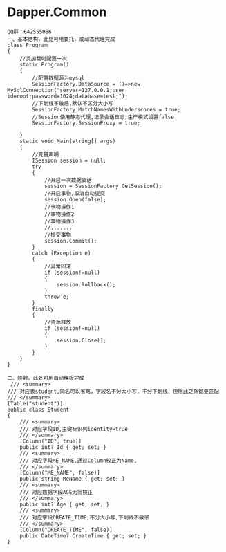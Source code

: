 # Dapper.Common


    QQ群：642555086
    一、基本结构，此处可用委托，或动态代理完成
    class Program
    {
        //类加载时配置一次
        static Program()
        {
            //配置数据源为mysql
            SessionFactory.DataSource = ()=>new MySqlConnection("server=127.0.0.1;user id=root;password=1024;database=test;");
            //下划线不敏感,默认不区分大小写
            SessionFactory.MatchNamesWithUnderscores = true;
            //Session使用静态代理,记录会话日志,生产模式设置false
            SessionFactory.SessionProxy = true;

        }
        static void Main(string[] args)
        {
            //变量声明
            ISession session = null;
            try
            {
                //开启一次数据会话
                session = SessionFactory.GetSession();
                //开启事物,取消自动提交
                session.Open(false);
                //事物操作1
                //事物操作2
                //事物操作3
                //.......
                //提交事物
                session.Commit();
            }
            catch (Exception e)
            {
                //异常回滚
                if (session!=null)
                {
                    session.Rollback();
                }
                throw e;
            }
            finally
            {
                //资源释放
                if (session!=null)
                {
                    session.Close();
                }
            }
        }
    }
    
    二、映射，此处可用自动模板完成
     /// <summary>
    /// 对应表student,同名可以省略，字段名不分大小写，不分下划线，但除此之外都要匹配
    /// </summary>
    [Table("student")]
    public class Student
    {
        /// <summary>
        /// 对应字段ID,主键标识列identity=true
        /// </summary>
        [Column("ID", true)]
        public int? Id { get; set; }
        /// <summary>
        /// 对应字段ME_NAME,通过Column校正为Name,
        /// </summary>
        [Column("ME_NAME", false)]
        public string MeName { get; set; }
        /// <summary>
        /// 对应数据字段AGE无需校正
        /// </summary>
        public int? Age { get; set; }
        /// <summary>
        /// 对应字段CREATE_TIME,不分大小写,下划线不敏感
        /// </summary>
        [Column("CREATE_TIME", false)]
        public DateTime? CreateTime { get; set; }
    }
